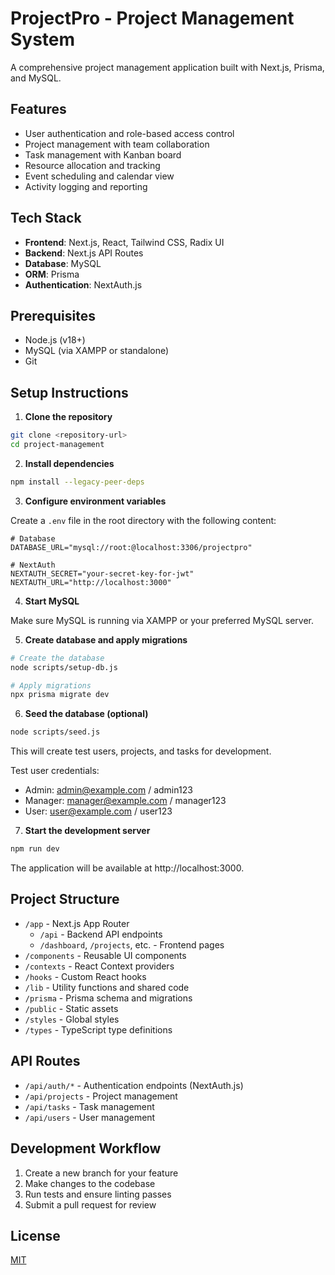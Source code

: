# ProjectPro - Project Management System

A comprehensive project management application built with Next.js, Prisma, and MySQL.

## Features

- User authentication and role-based access control
- Project management with team collaboration
- Task management with Kanban board
- Resource allocation and tracking
- Event scheduling and calendar view
- Activity logging and reporting

## Tech Stack

- **Frontend**: Next.js, React, Tailwind CSS, Radix UI
- **Backend**: Next.js API Routes
- **Database**: MySQL 
- **ORM**: Prisma
- **Authentication**: NextAuth.js

## Prerequisites

- Node.js (v18+)
- MySQL (via XAMPP or standalone)
- Git

## Setup Instructions

1. **Clone the repository**

```bash
git clone <repository-url>
cd project-management
```

2. **Install dependencies**

```bash
npm install --legacy-peer-deps
```

3. **Configure environment variables**

Create a `.env` file in the root directory with the following content:

```
# Database
DATABASE_URL="mysql://root:@localhost:3306/projectpro"

# NextAuth
NEXTAUTH_SECRET="your-secret-key-for-jwt"
NEXTAUTH_URL="http://localhost:3000"
```

4. **Start MySQL**

Make sure MySQL is running via XAMPP or your preferred MySQL server.

5. **Create database and apply migrations**

```bash
# Create the database
node scripts/setup-db.js

# Apply migrations
npx prisma migrate dev
```

6. **Seed the database (optional)**

```bash
node scripts/seed.js
```

This will create test users, projects, and tasks for development.

Test user credentials:
- Admin: admin@example.com / admin123
- Manager: manager@example.com / manager123
- User: user@example.com / user123

7. **Start the development server**

```bash
npm run dev
```

The application will be available at http://localhost:3000.

## Project Structure

- `/app` - Next.js App Router
  - `/api` - Backend API endpoints
  - `/dashboard`, `/projects`, etc. - Frontend pages
- `/components` - Reusable UI components
- `/contexts` - React Context providers
- `/hooks` - Custom React hooks
- `/lib` - Utility functions and shared code
- `/prisma` - Prisma schema and migrations
- `/public` - Static assets
- `/styles` - Global styles
- `/types` - TypeScript type definitions

## API Routes

- `/api/auth/*` - Authentication endpoints (NextAuth.js)
- `/api/projects` - Project management
- `/api/tasks` - Task management
- `/api/users` - User management

## Development Workflow

1. Create a new branch for your feature
2. Make changes to the codebase
3. Run tests and ensure linting passes
4. Submit a pull request for review

## License

[MIT](LICENSE) 